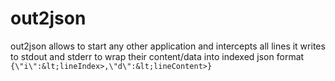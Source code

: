 # out2json
out2json allows to start any other application and intercepts all lines it writes to stdout and stderr to wrap their content/data into indexed json format `{\"i\":&lt;lineIndex>,\"d\":&lt;lineContent>}`
